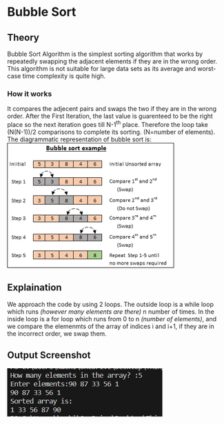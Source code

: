 # Bubble Sort

## Theory
Bubble Sort Algorithm is the simplest sorting algorithm that works by repeatedly swapping the adjacent elements if they are in the wrong order. This algorithm is not suitable for large data sets as its average and worst-case time complexity is quite high.
### How it works
It compares the adjecent pairs and swaps the two if they are in the wrong order. After the First Iteration, the last value is guarenteed to be the right place so the next iteration goes till N-1<sup>th</sup> place.
Therefore the loop take (N(N-1))/2 comparisons to complete its sorting. (N=number of elements).
</br> The diagrammatic representation of bubble sort is:
</br>
![bubblesort](bubble.png)
## Explaination
We approach the code by using 2 loops. The outside loop is a while loop which runs *(however many elements are there)* n number of times.
In the inside loop is a for loop which runs from 0 to n *(number of elements)*, and we compare the elemenmts of the array of indices i and i+1, if they are in the incorrect order, we swap them.

## Output Screenshot
![output ss](image_2023-10-21_225955751.png)
